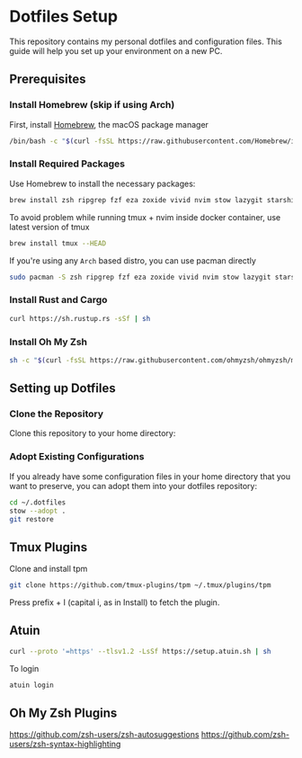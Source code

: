 # Dotfiles Setup

This repository contains my personal dotfiles and configuration files. This guide will help you set up your environment on a new PC.

## Prerequisites

### Install Homebrew (skip if using Arch)

First, install [Homebrew](https://www.digitalocean.com/community/tutorials/how-to-install-and-use-homebrew-on-linux), the macOS package manager
```sh
/bin/bash -c "$(curl -fsSL https://raw.githubusercontent.com/Homebrew/install/HEAD/install.sh)"
```

### Install Required Packages

Use Homebrew to install the necessary packages:

```sh
brew install zsh ripgrep fzf eza zoxide vivid nvim stow lazygit starship npm git-delta xclip xsel
```

To avoid problem while running tmux + nvim inside docker container, use latest version of tmux
```sh
brew install tmux --HEAD

```
If you're using any `Arch` based distro, you can use pacman directly
```sh
sudo pacman -S zsh ripgrep fzf eza zoxide vivid nvim stow lazygit starship npm git-delta xclip xsel tmux
```

### Install Rust and Cargo
```sh
curl https://sh.rustup.rs -sSf | sh
```

### Install Oh My Zsh

```sh
sh -c "$(curl -fsSL https://raw.githubusercontent.com/ohmyzsh/ohmyzsh/master/tools/install.sh)"
```

## Setting up Dotfiles
### Clone the Repository
Clone this repository to your home directory:

### Adopt Existing Configurations
If you already have some configuration files in your home directory that you want to preserve, you can adopt them into your dotfiles repository:

```sh
cd ~/.dotfiles
stow --adopt .
git restore
```

## Tmux Plugins
Clone and install tpm
```sh
git clone https://github.com/tmux-plugins/tpm ~/.tmux/plugins/tpm
```
Press prefix + I (capital i, as in Install) to fetch the plugin.

## Atuin
``` sh
curl --proto '=https' --tlsv1.2 -LsSf https://setup.atuin.sh | sh
```
To login

``` sh
atuin login
```


## Oh My Zsh Plugins
https://github.com/zsh-users/zsh-autosuggestions
https://github.com/zsh-users/zsh-syntax-highlighting
